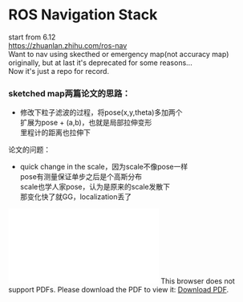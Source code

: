 ROS Navigation Stack
====================

start from 6.12  
https://zhuanlan.zhihu.com/ros-nav  
Want to nav using skecthed or emergency map(not accuracy map) originally, 
but at last it's deprecated for some reasons...  
Now it's just a repo for record.  

### sketched map两篇论文的思路：  
*   修改下粒子滤波的过程，将pose(x,y,theta)多加两个  
    扩展为pose + (a,b)，也就是局部拉伸变形  
    里程计的距离也拉伸下  

论文的问题：  
*   quick change in the scale，因为scale不像pose一样  
    pose有测量保证单步之后是个高斯分布  
    scale也学人家pose，认为是原来的scale发散下  
    那变化快了就GG，localization丢了  

<object data="./reprot.pdf" type="application/pdf" width="700px" height="700px">
    <embed src="./reprot.pdf">
        This browser does not support PDFs. Please download the PDF to view it: <a href="./reprot.pdf">Download PDF</a>.</p>
    </embed>
</object>
